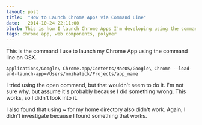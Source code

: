 ```yaml
---
layout: post
title:  "How to Launch Chrome Apps via Command Line"
date:   2014-10-24 22:11:00
blurb: This is how I launch Chrome Apps I'm developing using the command line in OSX.
tags: chrome app, web components, polymer
---
```


This is the command I use to launch my Chrome App using the command line on OSX.

    Applications/Google\ Chrome.app/Contents/MacOS/Google\ Chrome --load-and-launch-app=/Users/nmihalick/Projects/app_name

I tried using the open command, but that wouldn't seem to do it. I'm not sure
why, but assume it's probably because I did something wrong. This works, so I
didn't look into it.

I also found that using ~ for my home directory also didn't work. Again, I
didn't investigate because I found something that works.
